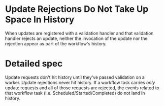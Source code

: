 # Update Rejections Do Not Take Up Space In History

When updates are registered with a validation handler and that validation
handler rejects an update, neither the invocation of the update nor the
rejection appear as part of the workflow's history.

# Detailed spec

Update requests don't hit history until they've passed validation on a worker.
Update rejections never hit history. If a workflow task carries _only_ update
requests and all of those requests are rejected, the events related to that
workflow task (i.e. Scheduled/Started/Completed) do not land in history.
